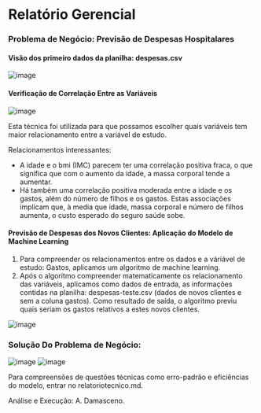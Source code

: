 
# Relatório Gerencial

### Problema de Negócio: Previsão de Despesas Hospitalares

#### Visão dos primeiro dados da planilha: despesas.csv

![image](https://user-images.githubusercontent.com/119424591/207480301-943ff0d9-f94f-4c74-a195-8c5e8fd92eca.png)

#### Verificação de Correlação Entre as Variáveis

![image](https://user-images.githubusercontent.com/119424591/207476723-507adbac-728d-4793-86a6-8aaab626658e.png)

Esta técnica foi utilizada para que possamos escolher quais variáveis tem maior relacionamento entre a variável de estudo.

Relacionamentos interessantes:

- A idade e o bmi (IMC) parecem ter uma correlação positiva fraca, o que significa que com o aumento da idade, a massa corporal tende a aumentar. 
- Há também uma correlação positiva moderada entre a idade e os gastos, além do número de filhos e os gastos. Estas associações implicam que, à media que idade, massa corporal e número de filhos aumenta, o custo esperado do seguro saúde sobe. 

#### Previsão de Despesas dos Novos Clientes: Aplicação do Modelo de Machine Learning

1. Para compreender os relacionamentos entre os dados e a váriável de estudo: Gastos, aplicamos um algoritmo de machine learning.
2. Após o algoritmo compreender matematicamente os relacionamento das variáveis, aplicamos como dados de entrada, as informações contidas na planilha: despesas-teste.csv (dados de novos clientes e sem a coluna gastos). Como resultado de saída, o algoritmo previu quais seriam os gastos relativos a estes novos clientes. 

![image](https://user-images.githubusercontent.com/119424591/207486185-35ebeac0-6904-48a5-a05d-d38576a13b46.png)


### Solução Do Problema de Negócio:

![image](https://user-images.githubusercontent.com/119424591/207480571-36ca87c2-5d1c-4245-83f4-c17917485509.png)
![image](https://user-images.githubusercontent.com/119424591/207482703-fcc8a7cc-d1b1-40c5-a1f2-e7a82646b776.png)

Para compreensões de questões técnicas como erro-padrão e eficiências do modelo, entrar no relatoriotecnico.md.

Análise e Execução: A. Damasceno.





